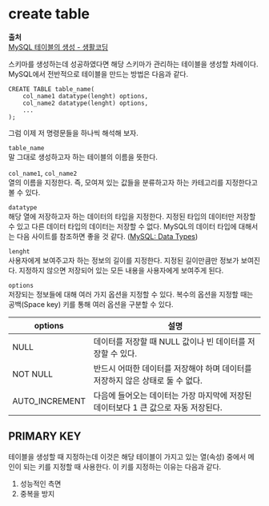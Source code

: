 # create table
  
**출처**  
<a href = "https://opentutorials.org/course/3161/19537" target = "_blank">MySQL 테이블의 생성 - 생활코딩</a>  
  
스키마를 생성하는데 성공하였다면 해당 스키마가 관리하는 테이블을 생성할 차례이다. MySQL에서 전반적으로 테이블을 만드는 방법은 다음과 같다.  
  
	CREATE TABLE table_name(
		col_name1 datatype(lenght) options,
		col_name2 datatype(lenght) options,
		...
	);
  
그럼 이제 저 명령문들을 하나씩 해석해 보자.  
  
`table_name`  
말 그대로 생성하고자 하는 테이블의 이름을 뜻한다.  
  
`col_name1`, `col_name2`  
열의 이름을 지정한다. 즉, 모여져 있는 값들을 분류하고자 하는 카테고리를 지정한다고 볼 수 있다.  
  
`datatype`  
해당 열에 저장하고자 하는 데이터의 타입을 지정한다. 지정된 타입의 데이터만 저장할 수 있고 다른 데이터 타입의 데이터는 저장할 수 없다. MySQL의 데이터 타입에 대해서는 다음 사이트를 참조하면 좋을 것 같다. (<a href = "https://www.techonthenet.com/mysql/datatypes.php" target = "_blank">MySQL: Data Types</a>)  
  
`lenght`  
사용자에게 보여주고자 하는 정보의 길이를 지정한다. 지정된 길이만큼만 정보가 보여진다. 지정하지 않으면 저장되어 있는 모든 내용을 사용자에게 보여주게 된다.  
  
`options`  
저장되는 정보들에 대해 여러 가지 옵션을 지정할 수 있다. 복수의 옵션을 지정할 때는 공백(Space key) 키를 통해 여러 옵션을 구분할 수 있다.  
  
options | 설명
--------|------
NULL | 데이터를 저장할 때 NULL 값이나 빈 데이터를 저장할 수 있다.
NOT NULL | 반드시 어떠한 데이터를 저장해야 하며 데이터를 저장하지 않은 상태로 둘 수 없다.
AUTO_INCREMENT | 다음에 들어오는 데이터는 가장 마지막에 저장된 데이터보다 1 큰 값으로 자동 저장된다.
  
## PRIMARY KEY
  
테이블을 생성할 때 지정하는데 이것은 해당 테이블이 가지고 있는 열(속성) 중에서 메인이 되는 키를 지정할 때 사용한다. 이 키를 지정하는 이유는 다음과 같다.  
  
1. 성능적인 측면  
2. 중복을 방지  
